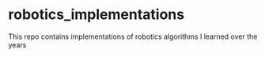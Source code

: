 # robotics_implementations
 This repo contains implementations of robotics algorithms I learned over the years
